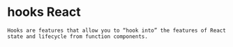 # hooks React
```
Hooks are features that allow you to “hook into” the features of React state and lifecycle from function components.
```